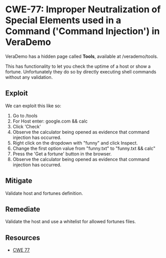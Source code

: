 CWE-77: Improper Neutralization of Special Elements used in a Command ('Command Injection') in VeraDemo
=======================================================================================================

VeraDemo has a hidden page called **Tools**, available at /verademo/tools.

This has functionality to let you check the uptime of a host or show a fortune.
Unfortunately they do so by directly executing shell commands without any validation.

Exploit
-------
We can exploit this like so:
1. Go to /tools
2. For Host enter: google.com && calc
3. Click 'Check'
3. Observe the calculator being opened as evidence that command injection has occurred.
4. Right click on the dropdown with "funny" and click Inspect.
5. Change the first option value from "funny.txt" to "funny.txt && calc"
6. Press the 'Get a fortune' button in the browser.
7. Observe the calculator being opened as evidence that command injection has occurred.

Mitigate
--------
Validate host and fortunes definition.

Remediate
---------
Validate the host and use a whitelist for allowed fortunes files.

Resources
---------
* [CWE 77](https://cwe.mitre.org/data/definitions/77.html)